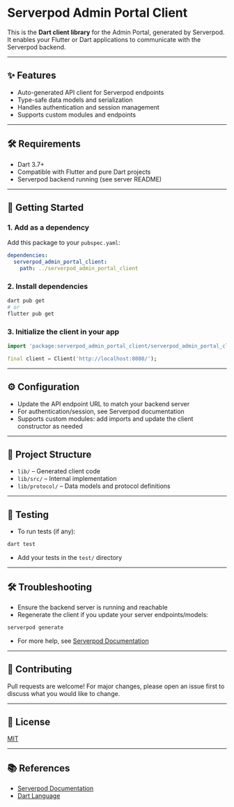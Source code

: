 # Serverpod Admin Portal Client

This is the **Dart client library** for the Admin Portal, generated by Serverpod. It enables your Flutter or Dart applications to communicate with the Serverpod backend.

---

## ✨ Features
- Auto-generated API client for Serverpod endpoints
- Type-safe data models and serialization
- Handles authentication and session management
- Supports custom modules and endpoints

---

## 🛠 Requirements
- Dart 3.7+
- Compatible with Flutter and pure Dart projects
- Serverpod backend running (see server README)

---

## 🚀 Getting Started

### 1. Add as a dependency
Add this package to your `pubspec.yaml`:
```yaml
dependencies:
  serverpod_admin_portal_client:
    path: ../serverpod_admin_portal_client
```

### 2. Install dependencies
```bash
dart pub get
# or
flutter pub get
```

### 3. Initialize the client in your app
```dart
import 'package:serverpod_admin_portal_client/serverpod_admin_portal_client.dart';

final client = Client('http://localhost:8080/');
```

---

## ⚙️ Configuration
- Update the API endpoint URL to match your backend server
- For authentication/session, see Serverpod documentation
- Supports custom modules: add imports and update the client constructor as needed

---

## 📂 Project Structure
- `lib/` – Generated client code
- `lib/src/` – Internal implementation
- `lib/protocol/` – Data models and protocol definitions

---

## 🧪 Testing
- To run tests (if any):
```bash
dart test
```
- Add your tests in the `test/` directory

---

## 🛠 Troubleshooting
- Ensure the backend server is running and reachable
- Regenerate the client if you update your server endpoints/models:
```bash
serverpod generate
```
- For more help, see [Serverpod Documentation](https://docs.serverpod.dev/)

---

## 🤝 Contributing
Pull requests are welcome! For major changes, please open an issue first to discuss what you would like to change.

---

## 📄 License
[MIT](LICENSE)

---

## 📚 References
- [Serverpod Documentation](https://docs.serverpod.dev/)
- [Dart Language](https://dart.dev/)
